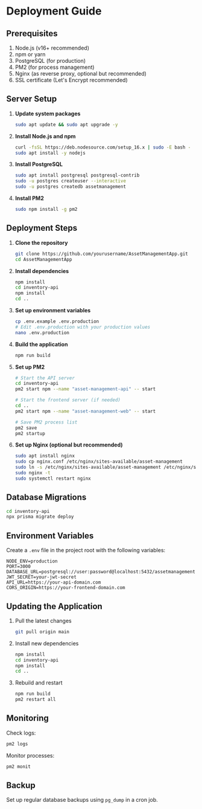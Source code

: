 # Deployment Guide

## Prerequisites

1. Node.js (v16+ recommended)
2. npm or yarn
3. PostgreSQL (for production)
4. PM2 (for process management)
5. Nginx (as reverse proxy, optional but recommended)
6. SSL certificate (Let's Encrypt recommended)

## Server Setup

1. **Update system packages**
   ```bash
   sudo apt update && sudo apt upgrade -y
   ```

2. **Install Node.js and npm**
   ```bash
   curl -fsSL https://deb.nodesource.com/setup_16.x | sudo -E bash -
   sudo apt install -y nodejs
   ```

3. **Install PostgreSQL**
   ```bash
   sudo apt install postgresql postgresql-contrib
   sudo -u postgres createuser --interactive
   sudo -u postgres createdb assetmanagement
   ```

4. **Install PM2**
   ```bash
   sudo npm install -g pm2
   ```

## Deployment Steps

1. **Clone the repository**
   ```bash
   git clone https://github.com/yourusername/AssetManagementApp.git
   cd AssetManagementApp
   ```

2. **Install dependencies**
   ```bash
   npm install
   cd inventory-api
   npm install
   cd ..
   ```

3. **Set up environment variables**
   ```bash
   cp .env.example .env.production
   # Edit .env.production with your production values
   nano .env.production
   ```

4. **Build the application**
   ```bash
   npm run build
   ```

5. **Set up PM2**
   ```bash
   # Start the API server
   cd inventory-api
   pm2 start npm --name "asset-management-api" -- start
   
   # Start the frontend server (if needed)
   cd ..
   pm2 start npm --name "asset-management-web" -- start
   
   # Save PM2 process list
   pm2 save
   pm2 startup
   ```

6. **Set up Nginx (optional but recommended)**
   ```bash
   sudo apt install nginx
   sudo cp nginx.conf /etc/nginx/sites-available/asset-management
   sudo ln -s /etc/nginx/sites-available/asset-management /etc/nginx/sites-enabled/
   sudo nginx -t
   sudo systemctl restart nginx
   ```

## Database Migrations

```bash
cd inventory-api
npx prisma migrate deploy
```

## Environment Variables

Create a `.env` file in the project root with the following variables:

```
NODE_ENV=production
PORT=3000
DATABASE_URL=postgresql://user:password@localhost:5432/assetmanagement
JWT_SECRET=your-jwt-secret
API_URL=https://your-api-domain.com
CORS_ORIGIN=https://your-frontend-domain.com
```

## Updating the Application

1. Pull the latest changes
   ```bash
   git pull origin main
   ```

2. Install new dependencies
   ```bash
   npm install
   cd inventory-api
   npm install
   cd ..
   ```

3. Rebuild and restart
   ```bash
   npm run build
   pm2 restart all
   ```

## Monitoring

Check logs:
```bash
pm2 logs
```

Monitor processes:
```bash
pm2 monit
```

## Backup

Set up regular database backups using `pg_dump` in a cron job.
